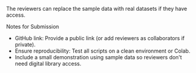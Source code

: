 The reviewers can replace the sample data with real datasets if they have access.

Notes for Submission
- GitHub link: Provide a public link (or add reviewers as collaborators if private).
- Ensure reproducibility: Test all scripts on a clean environment or Colab.
- Include a small demonstration using sample data so reviewers don't need digital library access.

